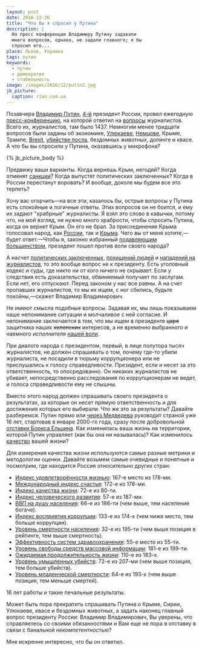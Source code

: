 ```yaml
---
layout: post
date: 2016-12-26
title: "Что бы я спросил у Путина"
description: |
  На пресс конференции Владимиру Путину задавали
  много вопросов, однако, не задали главного; я бы
  спросил его...
place: Львов, Украина
tags: путин
keywords:
  - путин
  - демократия
  - стабильность
image: /images/2016/12/putin2.jpg
jb_picture:
  caption: rian.com.ua
---
```


Позавчера [Владимир Путин](https://ru.wikipedia.org/wiki/%D0%9F%D1%83%D1%82%D0%B8%D0%BD,_%D0%92%D0%BB%D0%B0%D0%B4%D0%B8%D0%BC%D0%B8%D1%80_%D0%92%D0%BB%D0%B0%D0%B4%D0%B8%D0%BC%D0%B8%D1%80%D0%BE%D0%B2%D0%B8%D1%87),
[4-й](https://ru.wikipedia.org/wiki/%D0%A1%D0%BF%D0%B8%D1%81%D0%BE%D0%BA_%D0%BF%D1%80%D0%B5%D0%B7%D0%B8%D0%B4%D0%B5%D0%BD%D1%82%D0%BE%D0%B2_%D0%A0%D0%BE%D1%81%D1%81%D0%B8%D0%B8)
президент России, провел ежегодную
[пресс-конференцию](https://www.gazeta.ru/politics/2016/12/23_a_10444883.shtml),
на которой ответил на [вопросы](https://www.gazeta.ru/politics/2016/12/23_a_10444883.shtml)
журналистов. Всего их, журналистов, там было 1437. Немногим менее тридцати
вопросов были заданы об экономике,
[Улюкаеве](https://russian.rt.com/russia/article/332878-ministr-ulyukaev-zaderzhan),
[Немцове](https://ru.wikipedia.org/wiki/%D0%A3%D0%B1%D0%B8%D0%B9%D1%81%D1%82%D0%B2%D0%BE_%D0%91%D0%BE%D1%80%D0%B8%D1%81%D0%B0_%D0%9D%D0%B5%D0%BC%D1%86%D0%BE%D0%B2%D0%B0),
Крыме, Трампе,
[Brexit](https://ru.wikipedia.org/wiki/%D0%92%D1%8B%D1%85%D0%BE%D0%B4_%D0%92%D0%B5%D0%BB%D0%B8%D0%BA%D0%BE%D0%B1%D1%80%D0%B8%D1%82%D0%B0%D0%BD%D0%B8%D0%B8_%D0%B8%D0%B7_%D0%95%D0%B2%D1%80%D0%BE%D0%BF%D0%B5%D0%B9%D1%81%D0%BA%D0%BE%D0%B3%D0%BE_%D1%81%D0%BE%D1%8E%D0%B7%D0%B0),
[убийстве посла](http://www.rbc.ru/newspaper/2016/12/20/585815979a7947ac1dae1c12),
бездомных животных, допинге и квасе. А что бы
вы спросили у Путина, оказавшись у микрофона?

{% jb_picture_body %}

<!--more-->

Предвижу ваши варианты.
Когда вернешь Крым, негодяй?
Когда отменят [санкции](https://ru.wikipedia.org/wiki/%D0%A1%D0%B0%D0%BD%D0%BA%D1%86%D0%B8%D0%B8_%D0%B2_%D1%81%D0%B2%D1%8F%D0%B7%D0%B8_%D1%81_%D1%83%D0%BA%D1%80%D0%B0%D0%B8%D0%BD%D1%81%D0%BA%D0%B8%D0%BC%D0%B8_%D1%81%D0%BE%D0%B1%D1%8B%D1%82%D0%B8%D1%8F%D0%BC%D0%B8_2014_%D0%B3%D0%BE%D0%B4%D0%B0)?
Когда выпустят политических заключенных?
Когда в России перестанут воровать?
И вообще, доколе мы будем все это терпеть?

Хочу вас огорчить&mdash;на все эти, казалось бы, острые вопросы у Путина есть
спокойные и логичные ответы. Этих вопросов он не боится, и ему их задают
"храбрные" журналисты. Я взял это слово в кавычки, потому что, на мой взгляд,
не нужно много храбрости, чтобы спросить Путина, когда он вернет Крым. Он его
не брал. За присоединение Крыма голосовал народ, как
[России](http://www.bbc.com/russian/russia/2014/03/140320_ukraine_crimea_duma_ratification),
так и [Крыма](http://www.interfax.ru/world/365090).
Чего вы от меня хотите,&mdash;будет ответ.&mdash;Чтобы я, законно
избранный [подавляющим большинством](https://ria.ru/spravka/20130304/925629279.html), президент
пошел против воли своего народа?

А насчет
[политических заключенных](http://www.politzeky.ru/politzeki/ves-spisok/22379.html),
[похищений людей](http://112.ua/avarii-chp/poyavilos-video-pohishheniya-v-krymu-chlena-medzhlisa-ervina-ibragimova-313909.html) и
[нападений на журналистов](http://112.ua/avarii-chp/poyavilos-video-pohishheniya-v-krymu-chlena-medzhlisa-ervina-ibragimova-313909.html),
то это вообще вопрос не к президенту. Есть уголовный кодекс и суды, где
никто ни от кого ничего не скрывает. Если у следствия есть доказательства,
обвиняемый получает по заслугам. Если нет, его отпускают. Перед законом
у нас все равны. А на счет пропавших журналистов, то мы их ищем, с ног сбились,
будьте покойны,&mdash;скажет Владимир Владимирович.

Не имеют смысла подобные вопросы. Задавая их, мы лишь показываем наше непонимание
ситуации и молчаливое с ней согласие. И непонимание заключается в том, что мы ищем
в президенте <del>царя</del> защитника наших <del>холопских</del> интересов, а не
временно выбранного и наемного _исполнителя_
[нашей воли](http://www.constitution.ru/10003000/10003000-6.htm).

При диалоге народа с президентом, первый, в лице полутора тысяч журналистов,
не должен спрашивать о том, почему где-то убили журналиста, не посадили
в тюрьму коррупционера или не прислушались к голосу справедливости. Президент,
если и несет за это ответственность, то опосредованно. Он никаких
журналистов не убивает, непосредственно расследования по коррупционерам не ведет,
и голоса справедливости ему не слышны.

Вместо этого народ должен спрашивать своего президента о результатах, за которые
он несет прямую ответственность и для достижения которых его выбирали. Что же это
за результаты? Давайте разберемся. Путин прямо или
[через Медведева](https://lenta.ru/news/2008/05/07/newpr/) руководит
страной уже 16 лет, стартовав в январе 2000-го года, сразу после добровольной
[отставки Бориса Ельцина](http://histrf.ru/lenta-vremeni/event/view/otstavka-b-n-iel-tsina).
Как изменилась ваша жизнь на территории, которой
Путин управляет (как бы она ни называлась)? Как изменилось
[качество](https://ru.wikipedia.org/wiki/%D0%9A%D0%B0%D1%87%D0%B5%D1%81%D1%82%D0%B2%D0%BE_%D0%B6%D0%B8%D0%B7%D0%BD%D0%B8)
вашей жизни?

Для измерения качества жизни используются самые разные метрики и методологии
оценки. Давайте возьмем самые очевидные и понятные и посмотрим, где находится
Россия относительно других стран:

  * [Индекс удовлетворённости жизнью](https://ru.wikipedia.org/wiki/%D0%98%D0%BD%D0%B4%D0%B5%D0%BA%D1%81_%D1%83%D0%B4%D0%BE%D0%B2%D0%BB%D0%B5%D1%82%D0%B2%D0%BE%D1%80%D1%91%D0%BD%D0%BD%D0%BE%D1%81%D1%82%D0%B8_%D0%B6%D0%B8%D0%B7%D0%BD%D1%8C%D1%8E):
    167-е место из 178-ми.
  * [Международный индекс счастья](https://ru.wikipedia.org/wiki/%D0%9C%D0%B5%D0%B6%D0%B4%D1%83%D0%BD%D0%B0%D1%80%D0%BE%D0%B4%D0%BD%D1%8B%D0%B9_%D0%B8%D0%BD%D0%B4%D0%B5%D0%BA%D1%81_%D1%81%D1%87%D0%B0%D1%81%D1%82%D1%8C%D1%8F):
    172-е из 178-ми.
  * [Индекс качества жизни](https://ru.wikipedia.org/wiki/%D0%98%D0%BD%D0%B4%D0%B5%D0%BA%D1%81_%D0%BA%D0%B0%D1%87%D0%B5%D1%81%D1%82%D0%B2%D0%B0_%D0%B6%D0%B8%D0%B7%D0%BD%D0%B8):
    72-е из 80-ти.
  * [Индекс человеческого развития](https://ru.wikipedia.org/wiki/%D0%98%D0%BD%D0%B4%D0%B5%D0%BA%D1%81_%D1%87%D0%B5%D0%BB%D0%BE%D0%B2%D0%B5%D1%87%D0%B5%D1%81%D0%BA%D0%BE%D0%B3%D0%BE_%D1%80%D0%B0%D0%B7%D0%B2%D0%B8%D1%82%D0%B8%D1%8F):
    57-е из 187-ми.
  * [ВВП на душу населения](https://ru.wikipedia.org/wiki/%D0%A1%D0%BF%D0%B8%D1%81%D0%BE%D0%BA_%D1%81%D1%82%D1%80%D0%B0%D0%BD_%D0%BF%D0%BE_%D0%92%D0%92%D0%9F_(%D0%BD%D0%BE%D0%BC%D0%B8%D0%BD%D0%B0%D0%BB)_%D0%BD%D0%B0_%D0%B4%D1%83%D1%88%D1%83_%D0%BD%D0%B0%D1%81%D0%B5%D0%BB%D0%B5%D0%BD%D0%B8%D1%8F):
    66-е из 186-ти (чем выше, тем население богаче).
  * [Индекс восприятия коррупции](https://ru.wikipedia.org/wiki/%D0%A1%D0%BF%D0%B8%D1%81%D0%BE%D0%BA_%D1%81%D1%82%D1%80%D0%B0%D0%BD_%D0%BF%D0%BE_%D0%B8%D0%BD%D0%B4%D0%B5%D0%BA%D1%81%D1%83_%D0%B2%D0%BE%D1%81%D0%BF%D1%80%D0%B8%D1%8F%D1%82%D0%B8%D1%8F_%D0%BA%D0%BE%D1%80%D1%80%D1%83%D0%BF%D1%86%D0%B8%D0%B8):
    133-е из 174-х (чем ниже место, тем больше коррупции).
  * [Уровень смертности населения](https://ru.wikipedia.org/wiki/%D0%A1%D0%BF%D0%B8%D1%81%D0%BE%D0%BA_%D1%81%D1%82%D1%80%D0%B0%D0%BD_%D0%BF%D0%BE_%D1%83%D1%80%D0%BE%D0%B2%D0%BD%D1%8E_%D1%81%D0%BC%D0%B5%D1%80%D1%82%D0%BD%D0%BE%D1%81%D1%82%D0%B8_%D0%BD%D0%B0%D1%81%D0%B5%D0%BB%D0%B5%D0%BD%D0%B8%D1%8F):
    32-е из 195-ти (чем выше позиция в рейтинге, тем выше смертность).
  * [Эффективность систем здравоохранения](http://gtmarket.ru/news/2016/10/08/7306):
    55-е место из 55-ти.
  * [Уровень свободы средств массовой информации](http://gtmarket.ru/ratings/freedom-of-the-press/info):
    181-е из 199-ти.
  * [Ожидаемая продолжительность жизни](https://ru.wikipedia.org/wiki/%D0%A1%D0%BF%D0%B8%D1%81%D0%BE%D0%BA_%D1%81%D1%82%D1%80%D0%B0%D0%BD_%D0%BF%D0%BE_%D0%BE%D0%B6%D0%B8%D0%B4%D0%B0%D0%B5%D0%BC%D0%BE%D0%B9_%D0%BF%D1%80%D0%BE%D0%B4%D0%BE%D0%BB%D0%B6%D0%B8%D1%82%D0%B5%D0%BB%D1%8C%D0%BD%D0%BE%D1%81%D1%82%D0%B8_%D0%B6%D0%B8%D0%B7%D0%BD%D0%B8):
    110-е из 183-х.
  * [Уровень умышленных убийств](https://ru.wikipedia.org/wiki/%D0%A1%D0%BF%D0%B8%D1%81%D0%BE%D0%BA_%D1%81%D1%82%D1%80%D0%B0%D0%BD_%D0%BF%D0%BE_%D1%83%D1%80%D0%BE%D0%B2%D0%BD%D1%8E_%D1%83%D0%BC%D1%8B%D1%88%D0%BB%D0%B5%D0%BD%D0%BD%D1%8B%D1%85_%D1%83%D0%B1%D0%B8%D0%B9%D1%81%D1%82%D0%B2):
    72-е из 207-ми (чем выше позиция, тем больше убийств).
  * [Уровень младенческой смертности](http://gtmarket.ru/ratings/child-mortality-rate/info):
    64-е из 193-х (чем выше позиция, тем меньше смертей).

16 лет работы и такие печальные результаты.

Может быть пора прекратить спрашивать Путина
о Крыме, Сирии, Улюкаеве, квасе и бездомных животных, а задать наконец главный вопрос
президенту России: Владимир Владимирович, Вы уверены, что
справляетесь со своими обязанностями и Вам еще не пора в отставку в связи
с банальной _некомпетентностью_?

Мне искренне интересно, что бы он ответил.
